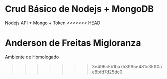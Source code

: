 # Crud Básico de Nodejs + MongoDB
Nodejs API + Mongo + Token
<<<<<<< HEAD

Anderson de Freitas Migloranza
=======
Ambiente de Homologado
>>>>>>> 3e496c5b1ba753995e481c35ff0ae8bfd7d25dc0
